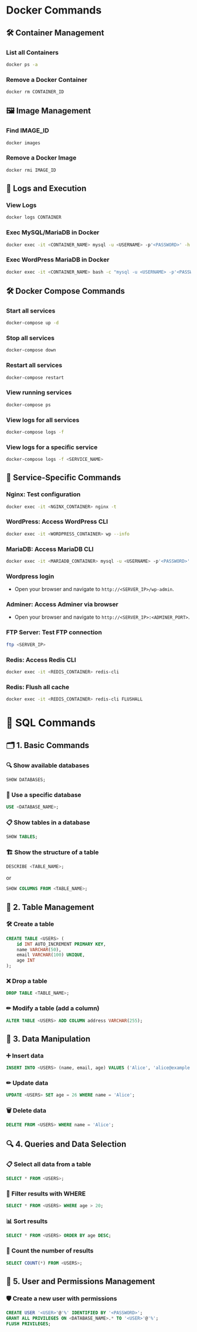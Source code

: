 # Docker Commands

## 🛠 Container Management

### List all Containers
```bash
docker ps -a
```

### Remove a Docker Container
```bash
docker rm CONTAINER_ID
```

## 🖼 Image Management

### Find IMAGE_ID
```bash
docker images
```

### Remove a Docker Image
```bash
docker rmi IMAGE_ID
```

## 📜 Logs and Execution

### View Logs
```bash
docker logs CONTAINER
```

### Exec MySQL/MariaDB in Docker
```bash
docker exec -it <CONTAINER_NAME> mysql -u <USERNAME> -p'<PASSWORD>' -h <HOST>
```

### Exec WordPress MariaDB in Docker
```bash
docker exec -it <CONTAINER_NAME> bash -c "mysql -u <USERNAME> -p'<PASSWORD>' -h <HOST> <DATABASE>"
```

## 🛠 Docker Compose Commands

### Start all services
```bash
docker-compose up -d
```

### Stop all services
```bash
docker-compose down
```

### Restart all services
```bash
docker-compose restart
```

### View running services
```bash
docker-compose ps
```

### View logs for all services
```bash
docker-compose logs -f
```

### View logs for a specific service
```bash
docker-compose logs -f <SERVICE_NAME>
```

## 📜 Service-Specific Commands

### Nginx: Test configuration
```bash
docker exec -it <NGINX_CONTAINER> nginx -t
```

### WordPress: Access WordPress CLI
```bash
docker exec -it <WORDPRESS_CONTAINER> wp --info
```

### MariaDB: Access MariaDB CLI
```bash
docker exec -it <MARIADB_CONTAINER> mysql -u <USERNAME> -p'<PASSWORD>'
```
### Wordpress login
- Open your browser and navigate to `http://<SERVER_IP>/wp-admin`.

### Adminer: Access Adminer via browser
- Open your browser and navigate to `http://<SERVER_IP>:<ADMINER_PORT>`.

### FTP Server: Test FTP connection
```bash
ftp <SERVER_IP>
```

### Redis: Access Redis CLI
```bash
docker exec -it <REDIS_CONTAINER> redis-cli
```

### Redis: Flush all cache
```bash
docker exec -it <REDIS_CONTAINER> redis-cli FLUSHALL
```

# 📌 SQL Commands

## 🗂 1. Basic Commands

### 🔍 Show available databases
```sql
SHOW DATABASES;
```

### 📌 Use a specific database
```sql
USE <DATABASE_NAME>;
```

### 📋 Show tables in a database
```sql
SHOW TABLES;
```

### 🏗 Show the structure of a table
```sql
DESCRIBE <TABLE_NAME>;
```
or
```sql
SHOW COLUMNS FROM <TABLE_NAME>;
```

## 🔨 2. Table Management

### 🛠 Create a table
```sql
CREATE TABLE <USERS> (
    id INT AUTO_INCREMENT PRIMARY KEY,
    name VARCHAR(50),
    email VARCHAR(100) UNIQUE,
    age INT
);
```

### ❌ Drop a table
```sql
DROP TABLE <TABLE_NAME>;
```

### ✏ Modify a table (add a column)
```sql
ALTER TABLE <USERS> ADD COLUMN address VARCHAR(255);
```

## 📝 3. Data Manipulation

### ➕ Insert data
```sql
INSERT INTO <USERS> (name, email, age) VALUES ('Alice', 'alice@example.com', 25);
```

### ✏ Update data
```sql
UPDATE <USERS> SET age = 26 WHERE name = 'Alice';
```

### 🗑 Delete data
```sql
DELETE FROM <USERS> WHERE name = 'Alice';
```

## 🔍 4. Queries and Data Selection

### 📋 Select all data from a table
```sql
SELECT * FROM <USERS>;
```

### 🎯 Filter results with WHERE
```sql
SELECT * FROM <USERS> WHERE age > 20;
```

### 📊 Sort results
```sql
SELECT * FROM <USERS> ORDER BY age DESC;
```

### 🔢 Count the number of results
```sql
SELECT COUNT(*) FROM <USERS>;
```

## 🔐 5. User and Permissions Management

### 🛡 Create a new user with permissions
```sql
CREATE USER '<USER>'@'%' IDENTIFIED BY '<PASSWORD>';
GRANT ALL PRIVILEGES ON <DATABASE_NAME>.* TO '<USER>'@'%';
FLUSH PRIVILEGES;
```
